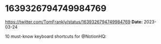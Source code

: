 # 1639326794749984769
https://twitter.com/TomFrankly/status/1639326794749984769
**Date:** 2023-03-24

10 must-know keyboard shortcuts for @NotionHQ:
